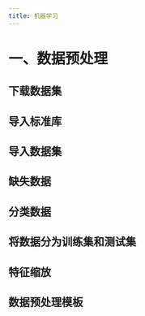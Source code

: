```yaml
---
title: 机器学习
---
```


# 一、数据预处理

## 下载数据集

## 导入标准库

## 导入数据集

## 缺失数据

## 分类数据

## 将数据分为训练集和测试集

## 特征缩放

## 数据预处理模板



